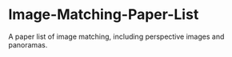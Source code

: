 # Image-Matching-Paper-List
A paper list of image matching, including perspective images and panoramas.
